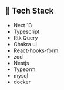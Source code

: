 ## 🚀 Tech Stack

- Next 13
- Typescript
- Rtk Query
- Chakra ui
- React-hooks-form
- zod
- Nestjs
- Typeorm
- mysql
- docker

